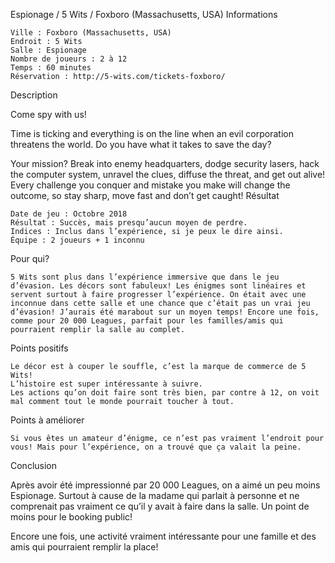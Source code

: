 
Espionage / 5 Wits / Foxboro (Massachusetts, USA)
Informations

    Ville : Foxboro (Massachusetts, USA)
    Endroit : 5 Wits
    Salle : Espionage
    Nombre de joueurs : 2 à 12
    Temps : 60 minutes
    Réservation : http://5-wits.com/tickets-foxboro/

 
Description

Come spy with us!

Time is ticking and everything is on the line when an evil corporation threatens the world. Do you have what it takes to save the day?

Your mission? Break into enemy headquarters, dodge security lasers, hack the computer system, unravel the clues, diffuse the threat, and get out alive! Every challenge you conquer and mistake you make will change the outcome, so stay sharp, move fast and don’t get caught!
Résultat

    Date de jeu : Octobre 2018
    Résultat : Succès, mais presqu’aucun moyen de perdre.
    Indices : Inclus dans l’expérience, si je peux le dire ainsi.
    Équipe : 2 joueurs + 1 inconnu

Pour qui?

    5 Wits sont plus dans l’expérience immersive que dans le jeu d’évasion. Les décors sont fabuleux! Les énigmes sont linéaires et servent surtout à faire progresser l’expérience. On était avec une inconnue dans cette salle et une chance que c’était pas un vrai jeu d’évasion! J’aurais été marabout sur un moyen temps! Encore une fois, comme pour 20 000 Leagues, parfait pour les familles/amis qui pourraient remplir la salle au complet.

 Points positifs

    Le décor est à couper le souffle, c’est la marque de commerce de 5 Wits!
    L’histoire est super intéressante à suivre.
    Les actions qu’on doit faire sont très bien, par contre à 12, on voit mal comment tout le monde pourrait toucher à tout.

Points à améliorer

    Si vous êtes un amateur d’énigme, ce n’est pas vraiment l’endroit pour vous! Mais pour l’expérience, on a trouvé que ça valait la peine.

Conclusion

Après avoir été impressionné par 20 000 Leagues, on a aimé un peu moins Espionage. Surtout à cause de la madame qui parlait à personne et ne comprenait pas vraiment ce qu’il y avait à faire dans la salle. Un point de moins pour le booking public!

Encore une fois, une activité vraiment intéressante pour une famille et des amis qui pourraient remplir la place!
